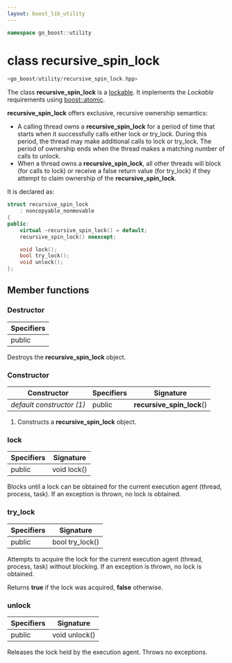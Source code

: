 ```yaml
---
layout: boost_lib_utility
---
```


```c++
namespace go_boost::utility
```

# class recursive_spin_lock

```c++
<go_boost/utility/recursive_spin_lock.hpp>
```

The class **recursive_spin_lock** is a [lockable](https://en.cppreference.com/w/cpp/named_req/Lockable).
It implements the *Lockable* requirements using
[boost::atomic](https://www.boost.org/doc/libs/1_71_0/doc/html/atomic/interface.html).

**recursive_spin_lock** offers exclusive, recursive ownership semantics:

* A calling thread owns a **recursive_spin_lock** for a period of time that starts
  when it successfully calls either lock or try_lock. During this period, the 
  thread may make additional calls to lock or try_lock. The period of ownership 
  ends when the thread makes a matching number of calls to unlock.
* When a thread owns a **recursive_spin_lock**, all other threads will block (for 
  calls to lock) or receive a false return value (for try_lock) if they attempt 
  to claim ownership of the **recursive_spin_lock**.

It is declared as:

```c++
struct recursive_spin_lock
    : noncopyable_nonmovable
{
public:
    virtual ~recursive_spin_lock() = default;
    recursive_spin_lock() noexcept;

    void lock();
    bool try_lock();
    void unlock();
};
```

## Member functions

### Destructor

Specifiers |
-|
public |

Destroys the **recursive_spin_lock** object.

### Constructor

Constructor | Specifiers | Signature
-|-|-
*default constructor (1)* | public | **recursive_spin_lock**()

1. Constructs a **recursive_spin_lock** object.

### lock

Specifiers | Signature
-|-
public | void lock()

Blocks until a lock can be obtained for the current execution agent
(thread, process, task). If an exception is thrown, no lock is obtained.

### try_lock

Specifiers | Signature
-|-
public | bool try_lock()

Attempts to acquire the lock for the current execution agent (thread,
process, task) without blocking. If an exception is thrown, no lock is
obtained.

Returns **true** if the lock was acquired, **false** otherwise.

### unlock

Specifiers | Signature
-|-
public | void unlock()

Releases the lock held by the execution agent. Throws no exceptions.
